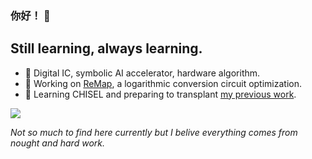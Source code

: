 ### 你好！ 👋

## Still learning, always learning. 

- 🔬 Digital IC, symbolic AI accelerator, hardware algorithm. 
- 🔨 Working on [ReMap](https://github.com/yanjyang/ReMap), a logarithmic conversion circuit optimization. 
- 🌱 Learning CHISEL and preparing to transplant [my previous work](https://github.com/yanjyang/conm). 

![](https://github-readme-stats.vercel.app/api?username=yanjyang&theme=dark)

*Not so much to find here currently but I belive everything comes from nought and hard work.*

